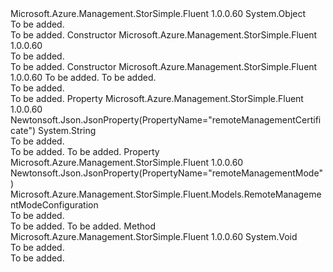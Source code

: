 <Type Name="RemoteManagementSettings" FullName="Microsoft.Azure.Management.StorSimple.Fluent.Models.RemoteManagementSettings">
  <TypeSignature Language="C#" Value="public class RemoteManagementSettings" />
  <TypeSignature Language="ILAsm" Value=".class public auto ansi beforefieldinit RemoteManagementSettings extends System.Object" />
  <TypeSignature Language="DocId" Value="T:Microsoft.Azure.Management.StorSimple.Fluent.Models.RemoteManagementSettings" />
  <TypeSignature Language="VB.NET" Value="Public Class RemoteManagementSettings" />
  <TypeSignature Language="F#" Value="type RemoteManagementSettings = class" />
  <AssemblyInfo>
    <AssemblyName>Microsoft.Azure.Management.StorSimple.Fluent</AssemblyName>
    <AssemblyVersion>1.0.0.60</AssemblyVersion>
  </AssemblyInfo>
  <Base>
    <BaseTypeName>System.Object</BaseTypeName>
  </Base>
  <Interfaces />
  <Docs>
    <summary>To be added.</summary>
    <remarks>To be added.</remarks>
  </Docs>
  <Members>
    <Member MemberName=".ctor">
      <MemberSignature Language="C#" Value="public RemoteManagementSettings ();" />
      <MemberSignature Language="ILAsm" Value=".method public hidebysig specialname rtspecialname instance void .ctor() cil managed" />
      <MemberSignature Language="DocId" Value="M:Microsoft.Azure.Management.StorSimple.Fluent.Models.RemoteManagementSettings.#ctor" />
      <MemberSignature Language="VB.NET" Value="Public Sub New ()" />
      <MemberType>Constructor</MemberType>
      <AssemblyInfo>
        <AssemblyName>Microsoft.Azure.Management.StorSimple.Fluent</AssemblyName>
        <AssemblyVersion>1.0.0.60</AssemblyVersion>
      </AssemblyInfo>
      <Parameters />
      <Docs>
        <summary>To be added.</summary>
        <remarks>To be added.</remarks>
      </Docs>
    </Member>
    <Member MemberName=".ctor">
      <MemberSignature Language="C#" Value="public RemoteManagementSettings (Microsoft.Azure.Management.StorSimple.Fluent.Models.RemoteManagementModeConfiguration remoteManagementMode, string remoteManagementCertificate = null);" />
      <MemberSignature Language="ILAsm" Value=".method public hidebysig specialname rtspecialname instance void .ctor(valuetype Microsoft.Azure.Management.StorSimple.Fluent.Models.RemoteManagementModeConfiguration remoteManagementMode, string remoteManagementCertificate) cil managed" />
      <MemberSignature Language="DocId" Value="M:Microsoft.Azure.Management.StorSimple.Fluent.Models.RemoteManagementSettings.#ctor(Microsoft.Azure.Management.StorSimple.Fluent.Models.RemoteManagementModeConfiguration,System.String)" />
      <MemberSignature Language="VB.NET" Value="Public Sub New (remoteManagementMode As RemoteManagementModeConfiguration, Optional remoteManagementCertificate As String = null)" />
      <MemberSignature Language="F#" Value="new Microsoft.Azure.Management.StorSimple.Fluent.Models.RemoteManagementSettings : Microsoft.Azure.Management.StorSimple.Fluent.Models.RemoteManagementModeConfiguration * string -&gt; Microsoft.Azure.Management.StorSimple.Fluent.Models.RemoteManagementSettings" Usage="new Microsoft.Azure.Management.StorSimple.Fluent.Models.RemoteManagementSettings (remoteManagementMode, remoteManagementCertificate)" />
      <MemberType>Constructor</MemberType>
      <AssemblyInfo>
        <AssemblyName>Microsoft.Azure.Management.StorSimple.Fluent</AssemblyName>
        <AssemblyVersion>1.0.0.60</AssemblyVersion>
      </AssemblyInfo>
      <Parameters>
        <Parameter Name="remoteManagementMode" Type="Microsoft.Azure.Management.StorSimple.Fluent.Models.RemoteManagementModeConfiguration" />
        <Parameter Name="remoteManagementCertificate" Type="System.String" />
      </Parameters>
      <Docs>
        <param name="remoteManagementMode">To be added.</param>
        <param name="remoteManagementCertificate">To be added.</param>
        <summary>To be added.</summary>
        <remarks>To be added.</remarks>
      </Docs>
    </Member>
    <Member MemberName="RemoteManagementCertificate">
      <MemberSignature Language="C#" Value="public string RemoteManagementCertificate { get; set; }" />
      <MemberSignature Language="ILAsm" Value=".property instance string RemoteManagementCertificate" />
      <MemberSignature Language="DocId" Value="P:Microsoft.Azure.Management.StorSimple.Fluent.Models.RemoteManagementSettings.RemoteManagementCertificate" />
      <MemberSignature Language="VB.NET" Value="Public Property RemoteManagementCertificate As String" />
      <MemberSignature Language="F#" Value="member this.RemoteManagementCertificate : string with get, set" Usage="Microsoft.Azure.Management.StorSimple.Fluent.Models.RemoteManagementSettings.RemoteManagementCertificate" />
      <MemberType>Property</MemberType>
      <AssemblyInfo>
        <AssemblyName>Microsoft.Azure.Management.StorSimple.Fluent</AssemblyName>
        <AssemblyVersion>1.0.0.60</AssemblyVersion>
      </AssemblyInfo>
      <Attributes>
        <Attribute>
          <AttributeName>Newtonsoft.Json.JsonProperty(PropertyName="remoteManagementCertificate")</AttributeName>
        </Attribute>
      </Attributes>
      <ReturnValue>
        <ReturnType>System.String</ReturnType>
      </ReturnValue>
      <Docs>
        <summary>To be added.</summary>
        <value>To be added.</value>
        <remarks>To be added.</remarks>
      </Docs>
    </Member>
    <Member MemberName="RemoteManagementMode">
      <MemberSignature Language="C#" Value="public Microsoft.Azure.Management.StorSimple.Fluent.Models.RemoteManagementModeConfiguration RemoteManagementMode { get; set; }" />
      <MemberSignature Language="ILAsm" Value=".property instance valuetype Microsoft.Azure.Management.StorSimple.Fluent.Models.RemoteManagementModeConfiguration RemoteManagementMode" />
      <MemberSignature Language="DocId" Value="P:Microsoft.Azure.Management.StorSimple.Fluent.Models.RemoteManagementSettings.RemoteManagementMode" />
      <MemberSignature Language="VB.NET" Value="Public Property RemoteManagementMode As RemoteManagementModeConfiguration" />
      <MemberSignature Language="F#" Value="member this.RemoteManagementMode : Microsoft.Azure.Management.StorSimple.Fluent.Models.RemoteManagementModeConfiguration with get, set" Usage="Microsoft.Azure.Management.StorSimple.Fluent.Models.RemoteManagementSettings.RemoteManagementMode" />
      <MemberType>Property</MemberType>
      <AssemblyInfo>
        <AssemblyName>Microsoft.Azure.Management.StorSimple.Fluent</AssemblyName>
        <AssemblyVersion>1.0.0.60</AssemblyVersion>
      </AssemblyInfo>
      <Attributes>
        <Attribute>
          <AttributeName>Newtonsoft.Json.JsonProperty(PropertyName="remoteManagementMode")</AttributeName>
        </Attribute>
      </Attributes>
      <ReturnValue>
        <ReturnType>Microsoft.Azure.Management.StorSimple.Fluent.Models.RemoteManagementModeConfiguration</ReturnType>
      </ReturnValue>
      <Docs>
        <summary>To be added.</summary>
        <value>To be added.</value>
        <remarks>To be added.</remarks>
      </Docs>
    </Member>
    <Member MemberName="Validate">
      <MemberSignature Language="C#" Value="public virtual void Validate ();" />
      <MemberSignature Language="ILAsm" Value=".method public hidebysig newslot virtual instance void Validate() cil managed" />
      <MemberSignature Language="DocId" Value="M:Microsoft.Azure.Management.StorSimple.Fluent.Models.RemoteManagementSettings.Validate" />
      <MemberSignature Language="VB.NET" Value="Public Overridable Sub Validate ()" />
      <MemberSignature Language="F#" Value="abstract member Validate : unit -&gt; unit&#xA;override this.Validate : unit -&gt; unit" Usage="remoteManagementSettings.Validate " />
      <MemberType>Method</MemberType>
      <AssemblyInfo>
        <AssemblyName>Microsoft.Azure.Management.StorSimple.Fluent</AssemblyName>
        <AssemblyVersion>1.0.0.60</AssemblyVersion>
      </AssemblyInfo>
      <ReturnValue>
        <ReturnType>System.Void</ReturnType>
      </ReturnValue>
      <Parameters />
      <Docs>
        <summary>To be added.</summary>
        <remarks>To be added.</remarks>
      </Docs>
    </Member>
  </Members>
</Type>